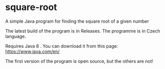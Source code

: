 # square-root
A simple Java program for finding the square root of a given number

The latest build of the program is in Releases.
The programme is in Czech language.

Requires Java 8 .
You can download it from this page: https://www.java.com/en/

The first version of the program is open source,
but the others are not!
